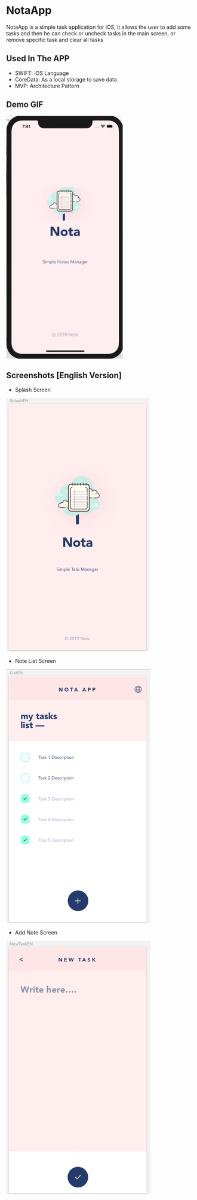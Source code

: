 # NotaApp
NotaApp is a simple task application for iOS, it allows the user to add some tasks 
and then he can check or uncheck tasks in the main screen, or remove specific task and clear all tasks

## Used In The APP
- SWIFT: iOS Language
- CoreData: As a local storage to save data 
- MVP: Architecture Pattern 

## Demo GIF
<img src="https://raw.githubusercontent.com/TahaMahmoud/NotaApp/master/Screenshots/ENDemoGif.gif">


## Screenshots [English Version]
- Splash Screen
<img src="https://raw.githubusercontent.com/TahaMahmoud/NotaApp/master/Screenshots/ENSplashScreen.png">

- Note List Screen
<img src="https://raw.githubusercontent.com/TahaMahmoud/NotaApp/master/Screenshots/ENNotesListScreen.png">

- Add Note Screen
<img src="https://raw.githubusercontent.com/TahaMahmoud/NotaApp/master/Screenshots/ENAddNoteScreen.png">
